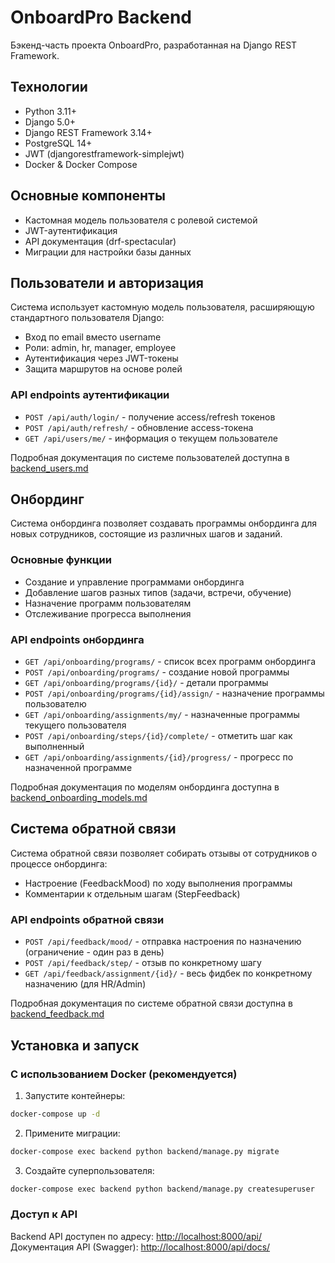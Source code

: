 # OnboardPro Backend

Бэкенд-часть проекта OnboardPro, разработанная на Django REST Framework.

## Технологии

- Python 3.11+
- Django 5.0+
- Django REST Framework 3.14+
- PostgreSQL 14+
- JWT (djangorestframework-simplejwt)
- Docker & Docker Compose

## Основные компоненты

- Кастомная модель пользователя с ролевой системой
- JWT-аутентификация
- API документация (drf-spectacular)
- Миграции для настройки базы данных

## Пользователи и авторизация

Система использует кастомную модель пользователя, расширяющую стандартного пользователя Django:

- Вход по email вместо username
- Роли: admin, hr, manager, employee
- Аутентификация через JWT-токены
- Защита маршрутов на основе ролей

### API endpoints аутентификации

- `POST /api/auth/login/` - получение access/refresh токенов
- `POST /api/auth/refresh/` - обновление access-токена
- `GET /api/users/me/` - информация о текущем пользователе

Подробная документация по системе пользователей доступна в [backend_users.md](../KnowledgeStorage/backend_users.md)

## Онбординг

Система онбординга позволяет создавать программы онбординга для новых сотрудников, состоящие из различных шагов и заданий.

### Основные функции

- Создание и управление программами онбординга
- Добавление шагов разных типов (задачи, встречи, обучение)
- Назначение программ пользователям
- Отслеживание прогресса выполнения

### API endpoints онбординга

- `GET /api/onboarding/programs/` - список всех программ онбординга
- `POST /api/onboarding/programs/` - создание новой программы
- `GET /api/onboarding/programs/{id}/` - детали программы
- `POST /api/onboarding/programs/{id}/assign/` - назначение программы пользователю
- `GET /api/onboarding/assignments/my/` - назначенные программы текущего пользователя
- `POST /api/onboarding/steps/{id}/complete/` - отметить шаг как выполненный
- `GET /api/onboarding/assignments/{id}/progress/` - прогресс по назначенной программе

Подробная документация по моделям онбординга доступна в [backend_onboarding_models.md](../KnowledgeStorage/backend_onboarding_models.md)

## Система обратной связи

Система обратной связи позволяет собирать отзывы от сотрудников о процессе онбординга:

- Настроение (FeedbackMood) по ходу выполнения программы
- Комментарии к отдельным шагам (StepFeedback)

### API endpoints обратной связи

- `POST /api/feedback/mood/` - отправка настроения по назначению (ограничение - один раз в день)
- `POST /api/feedback/step/` - отзыв по конкретному шагу
- `GET /api/feedback/assignment/{id}/` - весь фидбек по конкретному назначению (для HR/Admin)

Подробная документация по системе обратной связи доступна в [backend_feedback.md](../KnowledgeStorage/backend_feedback.md)

## Установка и запуск

### С использованием Docker (рекомендуется)

1. Запустите контейнеры:

```bash
docker-compose up -d
```

2. Примените миграции:

```bash
docker-compose exec backend python backend/manage.py migrate
```

3. Создайте суперпользователя:

```bash
docker-compose exec backend python backend/manage.py createsuperuser
```

### Доступ к API

Backend API доступен по адресу: [http://localhost:8000/api/](http://localhost:8000/api/)
Документация API (Swagger): [http://localhost:8000/api/docs/](http://localhost:8000/api/docs/)
